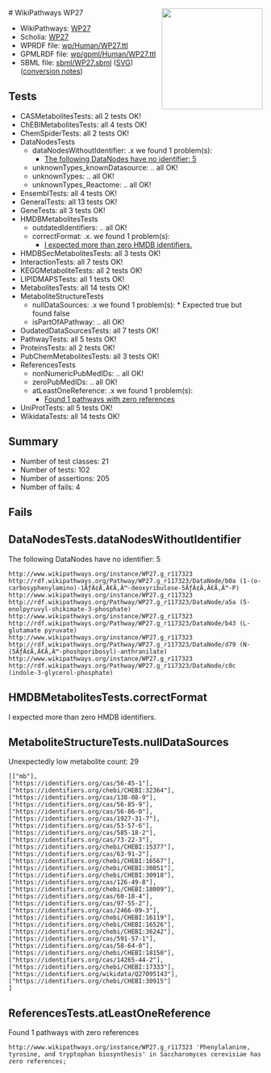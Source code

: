 <img style="float: right; width: 200px" src="../logo.png" />
# WikiPathways WP27

* WikiPathways: [WP27](https://identifiers.org/wikipathways:WP27)
* Scholia: [WP27](https://scholia.toolforge.org/wikipathways/WP27)
* WPRDF file: [wp/Human/WP27.ttl](../wp/Human/WP27.ttl)
* GPMLRDF file: [wp/gpml/Human/WP27.ttl](../wp/gpml/Human/WP27.ttl)
* SBML file: [sbml/WP27.sbml](../sbml/WP27.sbml) ([SVG](../sbml/WP27.svg)) ([conversion notes](../sbml/WP27.txt))

## Tests
* CASMetabolitesTests: all 2 tests OK!
* ChEBIMetabolitesTests: all 4 tests OK!
* ChemSpiderTests: all 2 tests OK!
* DataNodesTests
    * dataNodesWithoutIdentifier: .x we found 1 problem(s):
        * [The following DataNodes have no identifier: 5](#d2d32fa4)
    * unknownTypes_knownDatasource: .. all OK!
    * unknownTypes: .. all OK!
    * unknownTypes_Reactome: .. all OK!
* EnsemblTests: all 4 tests OK!
* GeneralTests: all 13 tests OK!
* GeneTests: all 3 tests OK!
* HMDBMetabolitesTests
    * outdatedIdentifiers: .. all OK!
    * correctFormat: .x. we found 1 problem(s):
        * [I expected more than zero HMDB identifiers.](#ad154c1e)
* HMDBSecMetabolitesTests: all 3 tests OK!
* InteractionTests: all 7 tests OK!
* KEGGMetaboliteTests: all 2 tests OK!
* LIPIDMAPSTests: all 1 tests OK!
* MetabolitesTests: all 14 tests OK!
* MetaboliteStructureTests
    * nullDataSources: .x we found 1 problem(s):
            * Expected true but found false
    * isPartOfAPathway: .. all OK!
* OudatedDataSourcesTests: all 7 tests OK!
* PathwayTests: all 5 tests OK!
* ProteinsTests: all 2 tests OK!
* PubChemMetabolitesTests: all 3 tests OK!
* ReferencesTests
    * nonNumericPubMedIDs: .. all OK!
    * zeroPubMedIDs: .. all OK!
    * atLeastOneReference: .x we found 1 problem(s):
        * [Found 1 pathways with zero references](#35eb778e)
* UniProtTests: all 5 tests OK!
* WikidataTests: all 14 tests OK!


## Summary

* Number of test classes: 21
* Number of tests: 102
* Number of assertions: 205
* Number of fails: 4

## Fails

<a name="d2d32fa4" />

## DataNodesTests.dataNodesWithoutIdentifier

The following DataNodes have no identifier: 5
```
http://www.wikipathways.org/instance/WP27.g_r117323 http://rdf.wikipathways.org/Pathway/WP27.g_r117323/DataNode/b0a (1-(o-carbosyphenylamino)-1ÃƒÂ¢Ã‚Â€Ã‚Â™-deoxyribulose-5ÃƒÂ¢Ã‚Â€Ã‚Â™-P)
http://www.wikipathways.org/instance/WP27.g_r117323 http://rdf.wikipathways.org/Pathway/WP27.g_r117323/DataNode/a5a (5-enolpyruvyl-shikimate-3-phosphate)
http://www.wikipathways.org/instance/WP27.g_r117323 http://rdf.wikipathways.org/Pathway/WP27.g_r117323/DataNode/b43 (L-glutamate pyruvate)
http://www.wikipathways.org/instance/WP27.g_r117323 http://rdf.wikipathways.org/Pathway/WP27.g_r117323/DataNode/d79 (N-(5ÃƒÂ¢Ã‚Â€Ã‚Â™-phoshporibosyl)-anthranilate)
http://www.wikipathways.org/instance/WP27.g_r117323 http://rdf.wikipathways.org/Pathway/WP27.g_r117323/DataNode/c0c (indole-3-glycerol-phosphate)
```

<a name="ad154c1e" />

## HMDBMetabolitesTests.correctFormat

I expected more than zero HMDB identifiers.
<a name="919041b1" />

## MetaboliteStructureTests.nullDataSources

Unexpectedly low metabolite count: 29
```
[["mb"],
["https://identifiers.org/cas/56-45-1"],
["https://identifiers.org/chebi/CHEBI:32364"],
["https://identifiers.org/cas/138-08-9"],
["https://identifiers.org/cas/56-85-9"],
["https://identifiers.org/cas/56-86-0"],
["https://identifiers.org/cas/1927-31-7"],
["https://identifiers.org/cas/53-57-6"],
["https://identifiers.org/cas/585-18-2"],
["https://identifiers.org/cas/73-22-3"],
["https://identifiers.org/chebi/CHEBI:15377"],
["https://identifiers.org/cas/63-91-2"],
["https://identifiers.org/chebi/CHEBI:16567"],
["https://identifiers.org/chebi/CHEBI:30851"],
["https://identifiers.org/chebi/CHEBI:30918"],
["https://identifiers.org/cas/126-49-8"],
["https://identifiers.org/chebi/CHEBI:18009"],
["https://identifiers.org/cas/60-18-4"],
["https://identifiers.org/cas/97-55-2"],
["https://identifiers.org/cas/2466-09-3"],
["https://identifiers.org/chebi/CHEBI:16119"],
["https://identifiers.org/chebi/CHEBI:16526"],
["https://identifiers.org/chebi/CHEBI:36242"],
["https://identifiers.org/cas/591-57-1"],
["https://identifiers.org/cas/58-64-0"],
["https://identifiers.org/chebi/CHEBI:18150"],
["https://identifiers.org/cas/14265-44-2"],
["https://identifiers.org/chebi/CHEBI:17333"],
["https://identifiers.org/wikidata/Q27095143"],
["https://identifiers.org/chebi/CHEBI:30915"]
]
```

<a name="35eb778e" />

## ReferencesTests.atLeastOneReference

Found 1 pathways with zero references
```
http://www.wikipathways.org/instance/WP27.g_r117323 'Phenylalanine, tyrosine, and tryptophan biosynthesis' in Saccharomyces cerevisiae has zero references; 
```

